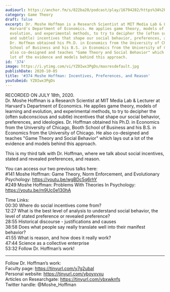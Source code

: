 ```yaml
---
audiourl: https://anchor.fm/s/822ba20/podcast/play/16794282/https%3A%2F%2Fd3ctxlq1ktw2nl.cloudfront.net%2Fstaging%2F2020-6-19%2F85748945-e1e8-a2eb-19be-99cda050e1d5.m4a
category: Game Theory
draft: false
excerpt: Dr. Moshe Hoffman is a Research Scientist at MIT Media Lab & Lecturer at
  Harvard's Department of Economics. He applies game theory, models of learning and
  evolution, and experimental methods, to try to decipher the (often subconscious
  and subtle) incentives that shape our social behavior, preferences, and ideologies.
  Dr. Hoffman obtained his Ph.D. in Economics from the University of Chicago, Booth
  School of Business and his B.S. in Economics from the University of Chicago. He
  also co-designed and teaches "Game Theory and Social Behavior" which lays out a
  lot of the evidence and models behind this approach.
id: '374'
image: https://i.ytimg.com/vi/YZ0Iwx3PgDs/maxresdefault.jpg
publishDate: 2020-10-05
title: '#374 Moshe Hoffman: Incentives, Preferences, and Reason'
youtubeid: YZ0Iwx3PgDs
---
```

<div class="timelinks">

RECORDED ON JULY 18th, 2020.  
Dr. Moshe Hoffman is a Research Scientist at MIT Media Lab & Lecturer at Harvard's Department of Economics. He applies game theory, models of learning and evolution, and experimental methods, to try to decipher the (often subconscious and subtle) incentives that shape our social behavior, preferences, and ideologies. Dr. Hoffman obtained his Ph.D. in Economics from the University of Chicago, Booth School of Business and his B.S. in Economics from the University of Chicago. He also co-designed and teaches "Game Theory and Social Behavior" which lays out a lot of the evidence and models behind this approach.

This is my third talk with Dr. Hoffman, where we talk about social incentives, stated and revealed preferences, and reason.

You can access our two previous talks here:  
#141 Moshe Hoffman: Game Theory, Norm Enforcement, and Evolutionary Psychology: https://youtu.be/wgBDc5q6rhY  
#249 Moshe Hoffman: Problems With Theories In Psychology: https://youtu.be/m9Uc0e130hA

Time Links:  
<time>00:30</time> Where do social incentives come from?  
<time>12:27</time> What is the best level of analysis to understand social behavior, the level of stated preference or revealed preference?  
<time>28:55</time> Historical discourse - justifications and causes  
<time>38:58</time> Does what people say really translate well into their manifest behavior?  
<time>41:55</time> What is reason, and how does it really work?  
<time>47:44</time> Science as a collective enterprise  
<time>53:32</time> Follow Dr. Hoffman’s work!

---

Follow Dr. Hoffman’s work:  
Faculty page: https://tinyurl.com/y7g2ubal  
Personal website: https://tinyurl.com/yboyxvxu  
Articles on Researchgate: https://tinyurl.com/ybxwknfs  
Twitter handle: @Moshe_Hoffman
</div>

